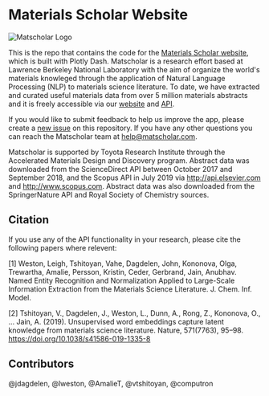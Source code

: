 # Materials Scholar Website

![Matscholar Logo](https://matscholar-web.s3-us-west-1.amazonaws.com/matscholar_logo+alpha.png)

This is the repo that contains the code for the [Materials Scholar website](https://www.matscholar.com), which is built with Plotly Dash. Matscholar is a research effort based at Lawrence Berkeley National Laboratory with the aim of organize the world's materials knowleged through the application of Natural Language Processing (NLP) to materials science literature. To date, we have extracted and curated useful materials data from over 5 million materials abstracts and it is freely accessible via our [website](https://www.matscholar.com) and [API](https://github.com/materialsintelligence/matscholar). 

If you would like to submit feedback to help us improve the app, please create a [new issue](https://github.com/materialsintelligence/matscholar-web/issues/new) on this repository. If you have any other questions you can reach the Matscholar team at [help@matscholar.com](mailto:help@matscholar.com).

Matscholar is supported by Toyota Research Institute through the Accelerated Materials Design and Discovery program. Abstract data was downloaded from the ScienceDirect API between October 2017 and September 2018, and the Scopus API in July 2019 via http://api.elsevier.com and http://www.scopus.com. Abstract data was also downloaded from the SpringerNature API and Royal Society of Chemistry sources. 

## Citation

If you use any of the API functionality in your research, please cite the following papers
where relevent:

[1] Weston, Leigh, Tshitoyan, Vahe, Dagdelen, John, Kononova, Olga, Trewartha, Amalie, Persson, Kristin, Ceder, Gerbrand, Jain, Anubhav. Named Entity Recognition and Normalization Applied to Large-Scale Information Extraction from the Materials Science Literature. J. Chem. Inf. Model.

[2] Tshitoyan, V., Dagdelen, J., Weston, L., Dunn, A., Rong, Z., Kononova, O., … Jain, A. (2019). Unsupervised word embeddings capture latent knowledge from materials science literature. Nature, 571(7763), 95–98. https://doi.org/10.1038/s41586-019-1335-8


## Contributors
@jdagdelen, @lweston, @AmalieT, @vtshitoyan, @computron
